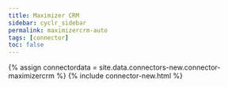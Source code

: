```yaml
---
title: Maximizer CRM
sidebar: cyclr_sidebar
permalink: maximizercrm-auto
tags: [connector]
toc: false
---
```

{% assign connectordata = site.data.connectors-new.connector-maximizercrm %}
{% include connector-new.html %}	
